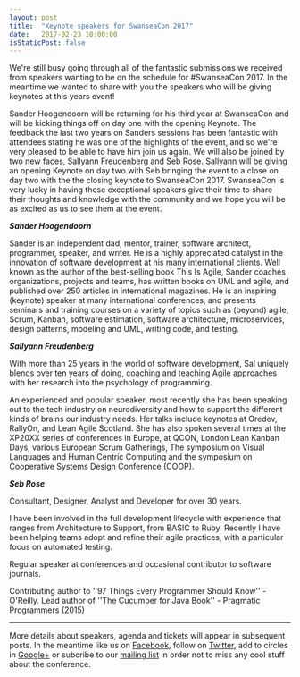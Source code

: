 ```yaml
---
layout: post
title:  "Keynote speakers for SwanseaCon 2017"
date:   2017-02-23 10:00:00
isStaticPost: false
---
```


We're still busy going through all of the fantastic submissions we received from speakers wanting to be on the schedule for #SwanseaCon 2017. In the meantime we wanted to share with you the speakers who will be giving keynotes at this years event!



Sander Hoogendoorn will be returning for his third year at SwanseaCon and will be kicking things off on day one with the opening Keynote. The feedback the last two years on Sanders sessions has been fantastic with attendees stating he was one of the highlights of the event, and so we're very pleased to be able to have him join us again. We will also be joined by two new faces, Sallyann Freudenberg and Seb Rose. Sallyann will be giving an opening Keynote on day two with Seb bringing the event to a close on day two with the the closing keynote to SwanseaCon 2017. SwanseaCon is very lucky in having these exceptional speakers give their time to share their thoughts and knowledge with the community and we hope you will be as excited as us to see them at the event.

***Sander Hoogendoorn***

Sander is an independent dad, mentor, trainer, software architect, programmer, speaker, and writer. He is a highly appreciated catalyst in the innovation of software development at his many international clients. Well known as the author of the best-selling book This Is Agile, Sander coaches organizations, projects and teams, has written books on UML and agile, and published over 250 articles in international magazines. He is an inspiring (keynote) speaker at many international conferences, and presents seminars and training courses on a variety of topics such as (beyond) agile, Scrum, Kanban, software estimation, software architecture, microservices, design patterns, modeling and UML, writing code, and testing.

***Sallyann Freudenberg***

With more than 25 years in the world of software development, Sal uniquely blends over ten years of doing, coaching and teaching Agile approaches with her research into the psychology of programming.

An experienced and popular speaker, most recently she has been speaking out to the tech industry on neurodiversity and how to support the different kinds of brains our industry needs. Her talks include keynotes at Oredev, RallyOn, and Lean Agile Scotland. She has also spoken several times at the XP20XX series of conferences in Europe, at QCON, London Lean Kanban Days, various European Scrum Gatherings, The symposium on Visual Languages and Human Centric Computing and the symposium on Cooperative Systems Design Conference (COOP).

***Seb Rose***

Consultant, Designer, Analyst and Developer for over 30 years.

I have been involved in the full development lifecycle with experience that ranges from Architecture to Support, from BASIC to Ruby. Recently I have been helping teams adopt and refine their agile practices, with a particular focus on automated testing.

Regular speaker at conferences and occasional contributor to software journals.

Contributing author to ''97 Things Every Programmer Should Know'' - O'Reilly. Lead author of ''The Cucumber for Java Book'' - Pragmatic Programmers (2015)
 
 
---
More details about speakers, agenda and tickets will appear in subsequent posts. In the meantime like us on [Facebook](https://www.facebook.com/swanseacon), follow on [Twitter](https://twitter.com/SwanseaCon), add to circles in [Google+](https://plus.google.com/u/1/105624973822199981487) or subcribe to our [mailing list](//swancon.us10.list-manage.com/subscribe/post?u=6f529863589ed3eabebff1faf&amp;id=ac260fb163) in order not to miss any cool stuff about the conference.
